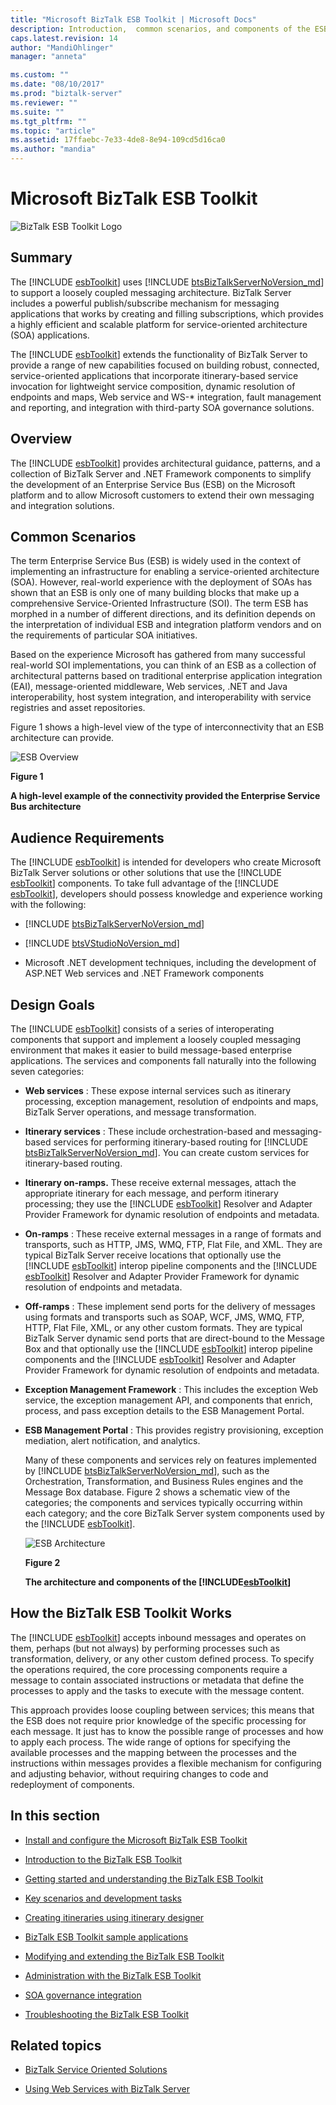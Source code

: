 ```yaml
---
title: "Microsoft BizTalk ESB Toolkit | Microsoft Docs"
description: Introduction,  common scenarios, and components of the ESB Toolkit in BizTalk Server
caps.latest.revision: 14
author: "MandiOhlinger"
manager: "anneta"

ms.custom: ""
ms.date: "08/10/2017"
ms.prod: "biztalk-server"
ms.reviewer: ""
ms.suite: ""
ms.tgt_pltfrm: ""
ms.topic: "article"
ms.assetid: 17ffaebc-7e33-4de8-8e94-109cd5d16ca0
ms.author: "mandia"
---
```


# Microsoft BizTalk ESB Toolkit
![BizTalk ESB Toolkit Logo](../esb-toolkit/media/biztalkesbtoolkitlogo.gif "BizTalkESBToolkitLogo")  

## Summary  
 The [!INCLUDE [esbToolkit](../includes/esbtoolkit-md.md)] uses [!INCLUDE [btsBizTalkServerNoVersion_md](../includes/btsbiztalkservernoversion-md.md)] to support a loosely coupled messaging architecture. BizTalk Server includes a powerful publish/subscribe mechanism for messaging applications that works by creating and filling subscriptions, which provides a highly efficient and scalable platform for service-oriented architecture (SOA) applications.  

 The [!INCLUDE [esbToolkit](../includes/esbtoolkit-md.md)] extends the functionality of BizTalk Server to provide a range of new capabilities focused on building robust, connected, service-oriented applications that incorporate itinerary-based service invocation for lightweight service composition, dynamic resolution of endpoints and maps, Web service and WS-* integration, fault management and reporting, and integration with third-party SOA governance solutions.  

## Overview  
 The [!INCLUDE [esbToolkit](../includes/esbtoolkit-md.md)] provides architectural guidance, patterns, and a collection of BizTalk Server and .NET Framework components to simplify the development of an Enterprise Service Bus (ESB) on the Microsoft platform and to allow Microsoft customers to extend their own messaging and integration solutions.  

## Common Scenarios  
 The term Enterprise Service Bus (ESB) is widely used in the context of implementing an infrastructure for enabling a service-oriented architecture (SOA). However, real-world experience with the deployment of SOAs has shown that an ESB is only one of many building blocks that make up a comprehensive Service-Oriented Infrastructure (SOI). The term ESB has morphed in a number of different directions, and its definition depends on the interpretation of individual ESB and integration platform vendors and on the requirements of particular SOA initiatives.  

 Based on the experience Microsoft has gathered from many successful real-world SOI implementations, you can think of an ESB as a collection of architectural patterns based on traditional enterprise application integration (EAI), message-oriented middleware, Web services, .NET and Java interoperability, host system integration, and interoperability with service registries and asset repositories.  

 Figure 1 shows a high-level view of the type of interconnectivity that an ESB architecture can provide.  

 ![ESB Overview](../esb-toolkit/media/esboverview.gif "ESBOverview")  

 **Figure 1**  

 **A high-level example of the connectivity provided the Enterprise Service Bus architecture**  

## Audience Requirements  
 The [!INCLUDE [esbToolkit](../includes/esbtoolkit-md.md)] is intended for developers who create Microsoft BizTalk Server solutions or other solutions that use the [!INCLUDE [esbToolkit](../includes/esbtoolkit-md.md)] components. To take full advantage of the [!INCLUDE [esbToolkit](../includes/esbtoolkit-md.md)], developers should possess knowledge and experience working with the following:  

- [!INCLUDE [btsBizTalkServerNoVersion_md](../includes/btsbiztalkservernoversion-md.md)]


- [!INCLUDE [btsVStudioNoVersion_md](../includes/btsvstudionoversion-md.md)]


- Microsoft .NET development techniques, including the development of ASP.NET Web services and .NET Framework components  

## Design Goals  
 The [!INCLUDE [esbToolkit](../includes/esbtoolkit-md.md)] consists of a series of interoperating components that support and implement a loosely coupled messaging environment that makes it easier to build message-based enterprise applications. The services and components fall naturally into the following seven categories:  

- **Web services** : These expose internal services such as itinerary processing, exception management, resolution of endpoints and maps, BizTalk Server operations, and message transformation.  

- <strong>Itinerary services</strong> : These include orchestration-based and messaging-based services for performing itinerary-based routing for [!INCLUDE [btsBizTalkServerNoVersion_md](../includes/btsbiztalkservernoversion-md.md)]. You can create custom services for itinerary-based routing.  

- <strong>Itinerary on-ramps.</strong> These receive external messages, attach the appropriate itinerary for each message, and perform itinerary processing; they use the [!INCLUDE [esbToolkit](../includes/esbtoolkit-md.md)] Resolver and Adapter Provider Framework for dynamic resolution of endpoints and metadata.  

- <strong>On-ramps</strong> : These receive external messages in a range of formats and transports, such as HTTP, JMS, WMQ, FTP, Flat File, and XML. They are typical BizTalk Server receive locations that optionally use the [!INCLUDE [esbToolkit](../includes/esbtoolkit-md.md)] interop pipeline components and the [!INCLUDE [esbToolkit](../includes/esbtoolkit-md.md)] Resolver and Adapter Provider Framework for dynamic resolution of endpoints and metadata.  

- <strong>Off-ramps</strong> : These implement send ports for the delivery of messages using formats and transports such as SOAP, WCF, JMS, WMQ, FTP, HTTP, Flat File, XML, or any other custom formats. They are typical BizTalk Server dynamic send ports that are direct-bound to the Message Box and that optionally use the [!INCLUDE [esbToolkit](../includes/esbtoolkit-md.md)] interop pipeline components and the [!INCLUDE [esbToolkit](../includes/esbtoolkit-md.md)] Resolver and Adapter Provider Framework for dynamic resolution of endpoints and metadata.  

- **Exception Management Framework** : This includes the exception Web service, the exception management API, and components that enrich, process, and pass exception details to the ESB Management Portal.  

- **ESB Management Portal** : This provides registry provisioning, exception mediation, alert notification, and analytics.  

  Many of these components and services rely on features implemented by [!INCLUDE [btsBizTalkServerNoVersion_md](../includes/btsbiztalkservernoversion-md.md)], such as the Orchestration, Transformation, and Business Rules engines and the Message Box database. Figure 2 shows a schematic view of the categories; the components and services typically occurring within each category; and the core BizTalk Server system components used by the [!INCLUDE [esbToolkit](../includes/esbtoolkit-md.md)].  

  ![ESB Architecture](../esb-toolkit/media/esbarchitecture.gif "ESBArchitecture")  

  **Figure 2**  

  <strong>The architecture and components of the <!-- BEGIN ERROR INCLUDE: Unable to resolve [!INCLUDE[esbToolkit](../includes/esbtoolkit-md.md)]: Path(D:/a/1/s/target_repo/biztalk/esb-toolkit/microsoft-biztalk-esb-toolkit.md) contains invalid char.
  Parameter name: path -->[!INCLUDE[esbToolkit](../includes/esbtoolkit-md.md)]<!--END ERROR INCLUDE --></strong>  

## How the BizTalk ESB Toolkit Works  
 The [!INCLUDE [esbToolkit](../includes/esbtoolkit-md.md)] accepts inbound messages and operates on them, perhaps (but not always) by performing processes such as transformation, delivery, or any other custom defined process. To specify the operations required, the core processing components require a message to contain associated instructions or metadata that define the processes to apply and the tasks to execute with the message content.  

 This approach provides loose coupling between services; this means that the ESB does not require prior knowledge of the specific processing for each message. It just has to know the possible range of processes and how to apply each process. The wide range of options for specifying the available processes and the mapping between the processes and the instructions within messages provides a flexible mechanism for configuring and adjusting behavior, without requiring changes to code and redeployment of components.  

## In this section

- [Install and configure the Microsoft BizTalk ESB Toolkit](install-and-configure-the-microsoft-biztalk-esb-toolkit.md)

- [Introduction to the BizTalk ESB Toolkit](introduction-to-the-biztalk-esb-toolkit.md)

- [Getting started and understanding the BizTalk ESB Toolkit](getting-started-with-the-biztalk-esb-toolkit.md)

- [Key scenarios and development tasks](key-scenarios-and-development-tasks.md)

- [Creating itineraries using itinerary designer](creating-itineraries-using-itinerary-designer.md)

- [BizTalk ESB Toolkit sample applications](biztalk-esb-toolkit-sample-applications.md)

- [Modifying and extending the BizTalk ESB Toolkit](modifying-and-extending-the-biztalk-esb-toolkit.md)

- [Administration with the BizTalk ESB Toolkit](administration-with-the-biztalk-esb-toolkit.md)

- [SOA governance integration](soa-governance-integration.md)

- [Troubleshooting the BizTalk ESB Toolkit](troubleshooting-the-biztalk-esb-toolkit.md)

## Related topics  

-   [BizTalk Service Oriented Solutions](../core/service-oriented-solution.md)

- [Using Web Services with BizTalk Server](../core/using-web-services.md)  